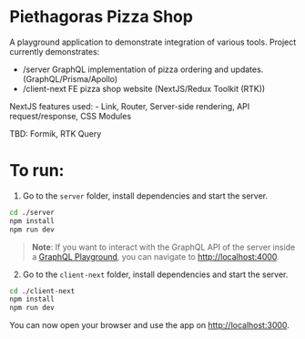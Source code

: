 # Piethagoras Pizza Shop
A playground application to demonstrate integration of various tools. Project currently demonstrates:
- /server GraphQL implementation of pizza ordering and updates. (GraphQL/Prisma/Apollo)
- /client-next FE pizza shop website (NextJS/Redux Toolkit (RTK))

NextJS features used:
    - Link, Router, Server-side rendering, API request/response, CSS Modules

TBD: Formik, RTK Query

# To run:
1. Go to the `server` folder, install dependencies and start the server. 

```sh
cd ./server
npm install
npm run dev
```
> **Note**: If you want to interact with the GraphQL API of the server inside a [GraphQL Playground](https://github.com/prisma/graphql-playground), you can navigate to [http://localhost:4000](http://localhost:4000).


2. Go to the `client-next` folder, install dependencies and start the server. 

```sh
cd ./client-next
npm install
npm run dev
```

You can now open your browser and use the app on [http://localhost:3000](http://localhost:3000).
